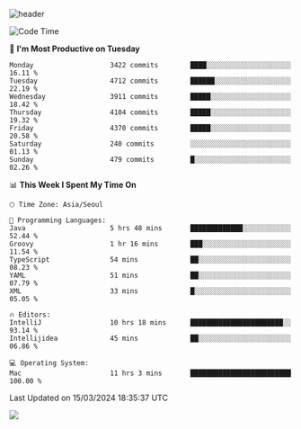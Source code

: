 ![header](https://capsule-render.vercel.app/api?type=Egg&color=timeAuto&height=300&section=header&text=PoPo&fontSize=90&animation=fadeIn)

  <!--START_SECTION:waka-->
![Code Time](http://img.shields.io/badge/Code%20Time-1%2C530%20hrs%2037%20mins-blue)

📅 **I'm Most Productive on Tuesday** 

```text
Monday                   3422 commits        ████░░░░░░░░░░░░░░░░░░░░░   16.11 % 
Tuesday                  4712 commits        ██████░░░░░░░░░░░░░░░░░░░   22.19 % 
Wednesday                3911 commits        █████░░░░░░░░░░░░░░░░░░░░   18.42 % 
Thursday                 4104 commits        █████░░░░░░░░░░░░░░░░░░░░   19.32 % 
Friday                   4370 commits        █████░░░░░░░░░░░░░░░░░░░░   20.58 % 
Saturday                 240 commits         ░░░░░░░░░░░░░░░░░░░░░░░░░   01.13 % 
Sunday                   479 commits         █░░░░░░░░░░░░░░░░░░░░░░░░   02.26 % 
```


📊 **This Week I Spent My Time On** 

```text
🕑︎ Time Zone: Asia/Seoul

💬 Programming Languages: 
Java                     5 hrs 48 mins       █████████████░░░░░░░░░░░░   52.44 % 
Groovy                   1 hr 16 mins        ███░░░░░░░░░░░░░░░░░░░░░░   11.54 % 
TypeScript               54 mins             ██░░░░░░░░░░░░░░░░░░░░░░░   08.23 % 
YAML                     51 mins             ██░░░░░░░░░░░░░░░░░░░░░░░   07.79 % 
XML                      33 mins             █░░░░░░░░░░░░░░░░░░░░░░░░   05.05 % 

🔥 Editors: 
IntelliJ                 10 hrs 18 mins      ███████████████████████░░   93.14 % 
Intellijidea             45 mins             ██░░░░░░░░░░░░░░░░░░░░░░░   06.86 % 

💻 Operating System: 
Mac                      11 hrs 3 mins       █████████████████████████   100.00 % 
```


 Last Updated on 15/03/2024 18:35:37 UTC
<!--END_SECTION:waka-->



<img src="https://capsule-render.vercel.app/api?type=Egg&color=timeAuto&height=300&section=footer&text=PoPo&fontSize=90&animation=fadeIn&reversal=true" />
